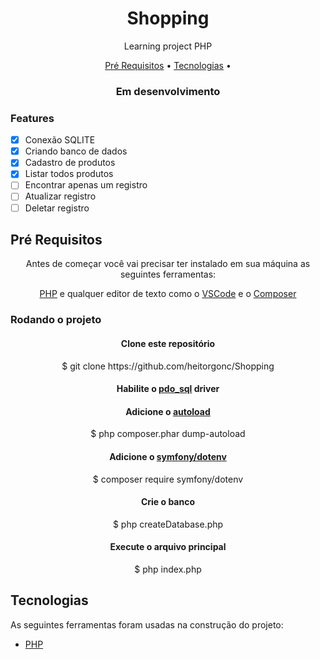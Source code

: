<h1 align="center">Shopping</h1>

<p align="center">Learning project PHP</p>

<p align="center">
 <a href="#preRequisitos">Pré Requisitos</a> •
 <a href="#tecnologias">Tecnologias</a> •
</p>

<h3 align="center"> Em desenvolvimento</h3>

<h3>Features</h3>

- [X] Conexão SQLITE
- [X] Criando banco de dados
- [x] Cadastro de produtos
- [x] Listar todos produtos
- [ ] Encontrar apenas um registro
- [ ] Atualizar registro
- [ ] Deletar registro

<h2 id="preRequisitos">Pré Requisitos</h2>

<p align="center">Antes de começar você vai precisar ter instalado em sua máquina as seguintes ferramentas:</p>
<p align="center"><a href="https://www.php.net/downloads">PHP</a> e qualquer editor de texto como o <a href="https://code.visualstudio.com/">VSCode</a> 
  e o <a href="https://getcomposer.org/doc/00-intro.md">Composer</a></p>

<h3>Rodando o projeto</h3>

<h4 align="center">Clone este repositório</h4>
<p align="center">$ git clone https://github.com/heitorgonc/Shopping</p>
<h4 align="center">Habilite o <a href="https://www.php.net/manual/en/ref.pdo-sqlite.php">pdo_sql</a> driver</h4>
<h4 align="center">Adicione o <a href="https://getcomposer.org/doc/01-basic-usage.md#autoloading">autoload</a></h4>
<p align="center">$ php composer.phar dump-autoload</p>
<h4 align="center">Adicione o <a href="https://packagist.org/packages/symfony/dotenv">symfony/dotenv</a></h4>
<p align="center">$ composer require symfony/dotenv</p>
<h4 align="center">Crie o banco</h4>
<p align="center">$ php createDatabase.php</p>
<h4 align="center">Execute o arquivo principal</h4>
<p align="center">$ php index.php</p>

<h2 id="#tecnologias">Tecnologias</h2>

As seguintes ferramentas foram usadas na construção do projeto:

- [PHP](https://php.net/)

